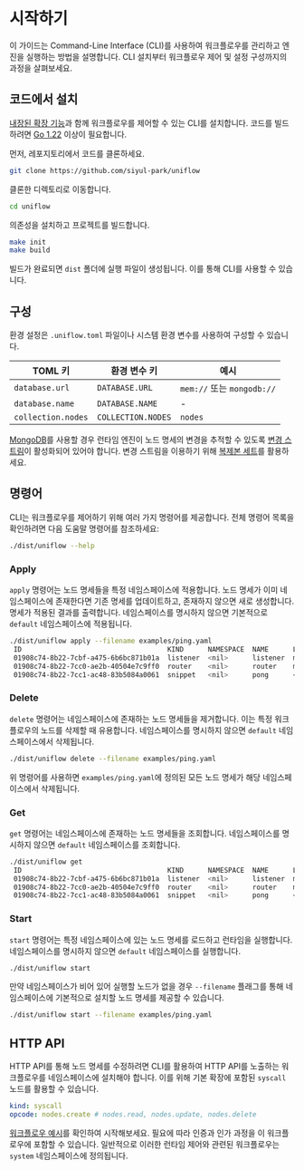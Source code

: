 # 시작하기

이 가이드는 Command-Line Interface (CLI)를 사용하여 워크플로우를 관리하고 엔진을 실행하는 방법을 설명합니다. CLI 설치부터 워크플로우 제어 및 설정 구성까지의 과정을 살펴보세요.

## 코드에서 설치

[내장된 확장 기능](../ext/README_kr.md)과 함께 워크플로우를 제어할 수 있는 CLI를 설치합니다. 코드를 빌드하려면 [Go 1.22](https://go.dev/doc/install) 이상이 필요합니다.

먼저, 레포지토리에서 코드를 클론하세요.

```sh
git clone https://github.com/siyul-park/uniflow
```

클론한 디렉토리로 이동합니다.

```sh
cd uniflow
```

의존성을 설치하고 프로젝트를 빌드합니다.

```sh
make init
make build
```

빌드가 완료되면 `dist` 폴더에 실행 파일이 생성됩니다. 이를 통해 CLI를 사용할 수 있습니다.

## 구성

환경 설정은 `.uniflow.toml` 파일이나 시스템 환경 변수를 사용하여 구성할 수 있습니다.

| TOML 키            | 환경 변수 키          | 예시                       |
|--------------------|--------------------|---------------------------|
| `database.url`     | `DATABASE.URL`     | `mem://` 또는 `mongodb://` |
| `database.name`    | `DATABASE.NAME`    | -                         |
| `collection.nodes` | `COLLECTION.NODES` | `nodes`                   |

[MongoDB](https://www.mongodb.com/)를 사용할 경우 런타임 엔진이 노드 명세의 변경을 추적할 수 있도록 [변경 스트림](https://www.mongodb.com/docs/manual/changeStreams/)이 활성화되어 있어야 합니다. 변경 스트림을 이용하기 위해 [복제본 세트](https://www.mongodb.com/ko-kr/docs/manual/replication/#std-label-replication)를 활용하세요.

## 명령어

CLI는 워크플로우를 제어하기 위해 여러 가지 명령어를 제공합니다. 전체 명령어 목록을 확인하려면 다음 도움말 명령어를 참조하세요:

```sh
./dist/uniflow --help
```

### Apply

`apply` 명령어는 노드 명세들을 특정 네임스페이스에 적용합니다. 노드 명세가 이미 네임스페이스에 존재한다면 기존 명세를 업데이트하고, 존재하지 않으면 새로 생성합니다. 명세가 적용된 결과를 출력합니다. 네임스페이스를 명시하지 않으면 기본적으로 `default` 네임스페이스에 적용됩니다.

```sh
./dist/uniflow apply --filename examples/ping.yaml
 ID                                    KIND      NAMESPACE  NAME      LINKS                                
 01908c74-8b22-7cbf-a475-6b6bc871b01a  listener  <nil>      listener  map[out:[map[name:router port:in]]]  
 01908c74-8b22-7cc0-ae2b-40504e7c9ff0  router    <nil>      router    map[out[0]:[map[name:pong port:in]]] 
 01908c74-8b22-7cc1-ac48-83b5084a0061  snippet   <nil>      pong      <nil>                                
```

### Delete

`delete` 명령어는 네임스페이스에 존재하는 노드 명세들을 제거합니다. 이는 특정 워크플로우의 노드를 삭제할 때 유용합니다. 네임스페이스를 명시하지 않으면 `default` 네임스페이스에서 삭제됩니다.

```sh
./dist/uniflow delete --filename examples/ping.yaml
```

위 명령어를 사용하면 `examples/ping.yaml`에 정의된 모든 노드 명세가 해당 네임스페이스에서 삭제됩니다.

### Get

`get` 명령어는 네임스페이스에 존재하는 노드 명세들을 조회합니다. 네임스페이스를 명시하지 않으면 `default` 네임스페이스를 조회합니다.

```sh
./dist/uniflow get
 ID                                    KIND      NAMESPACE  NAME      LINKS                                
 01908c74-8b22-7cbf-a475-6b6bc871b01a  listener  <nil>      listener  map[out:[map[name:router port:in]]]  
 01908c74-8b22-7cc0-ae2b-40504e7c9ff0  router    <nil>      router    map[out[0]:[map[name:pong port:in]]] 
 01908c74-8b22-7cc1-ac48-83b5084a0061  snippet   <nil>      pong      <nil>                                
```

### Start

`start` 명령어는 특정 네임스페이스에 있는 노드 명세를 로드하고 런타임을 실행합니다. 네임스페이스를 명시하지 않으면 `default` 네임스페이스를 실행합니다.

```sh
./dist/uniflow start                  
```

만약 네임스페이스가 비어 있어 실행할 노드가 없을 경우 `--filename` 플래그를 통해 네임스페이스에 기본적으로 설치할 노드 명세를 제공할 수 있습니다.

```sh
./dist/uniflow start --filename examples/ping.yaml
```

## HTTP API

HTTP API를 통해 노드 명세를 수정하려면 CLI를 활용하여 HTTP API를 노출하는 워크플로우를 네임스페이스에 설치해야 합니다. 이를 위해 기본 확장에 포함된 `syscall` 노드를 활용할 수 있습니다.

```yaml
kind: syscall
opcode: nodes.create # nodes.read, nodes.update, nodes.delete
```

[워크플로우 예시](../examples/crud.yaml)를 확인하여 시작해보세요. 필요에 따라 인증과 인가 과정을 이 워크플로우에 포함할 수 있습니다. 일반적으로 이러한 런타임 제어와 관련된 워크플로우는 `system` 네임스페이스에 정의됩니다.